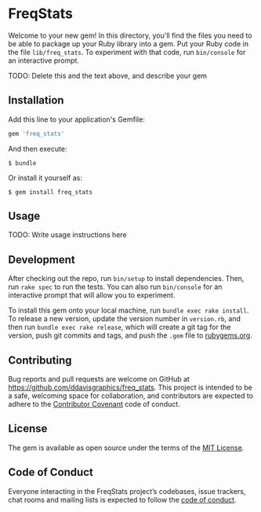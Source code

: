 # FreqStats

Welcome to your new gem! In this directory, you'll find the files you need to be able to package up your Ruby library into a gem. Put your Ruby code in the file `lib/freq_stats`. To experiment with that code, run `bin/console` for an interactive prompt.

TODO: Delete this and the text above, and describe your gem

## Installation

Add this line to your application's Gemfile:

```ruby
gem 'freq_stats'
```

And then execute:

    $ bundle

Or install it yourself as:

    $ gem install freq_stats

## Usage

TODO: Write usage instructions here

## Development

After checking out the repo, run `bin/setup` to install dependencies. Then, run `rake spec` to run the tests. You can also run `bin/console` for an interactive prompt that will allow you to experiment.

To install this gem onto your local machine, run `bundle exec rake install`. To release a new version, update the version number in `version.rb`, and then run `bundle exec rake release`, which will create a git tag for the version, push git commits and tags, and push the `.gem` file to [rubygems.org](https://rubygems.org).

## Contributing

Bug reports and pull requests are welcome on GitHub at https://github.com/ddavisgraphics/freq_stats. This project is intended to be a safe, welcoming space for collaboration, and contributors are expected to adhere to the [Contributor Covenant](http://contributor-covenant.org) code of conduct.

## License

The gem is available as open source under the terms of the [MIT License](https://opensource.org/licenses/MIT).

## Code of Conduct

Everyone interacting in the FreqStats project’s codebases, issue trackers, chat rooms and mailing lists is expected to follow the [code of conduct](https://github.com/[USERNAME]/freq_stats/blob/master/CODE_OF_CONDUCT.md).
